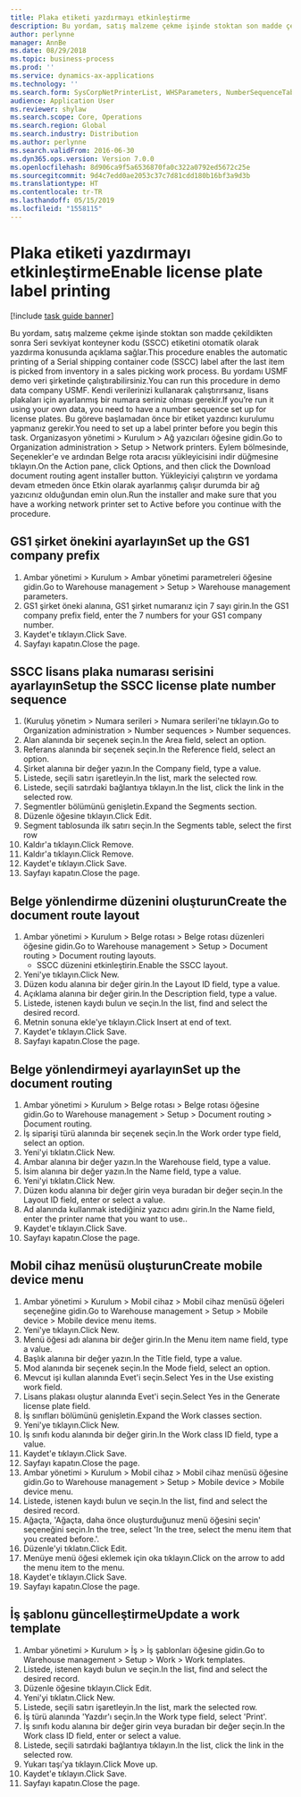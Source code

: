 ```yaml
---
title: Plaka etiketi yazdırmayı etkinleştirme
description: Bu yordam, satış malzeme çekme işinde stoktan son madde çekildikten sonra Seri sevkiyat konteyner kodu (SSCC) etiketini otomatik olarak yazdırma konusunda açıklama sağlar.
author: perlynne
manager: AnnBe
ms.date: 08/29/2018
ms.topic: business-process
ms.prod: ''
ms.service: dynamics-ax-applications
ms.technology: ''
ms.search.form: SysCorpNetPrinterList, WHSParameters, NumberSequenceTableListPage, NumberSequenceDetails, WHSDocumentRoutingLayout, WHSDocumentRouting, WHSRFMenuItem, WHSRFMenu, WHSWorkTemplateTable
audience: Application User
ms.reviewer: shylaw
ms.search.scope: Core, Operations
ms.search.region: Global
ms.search.industry: Distribution
ms.author: perlynne
ms.search.validFrom: 2016-06-30
ms.dyn365.ops.version: Version 7.0.0
ms.openlocfilehash: 8d906ca9f5a6536870fa0c322a0792ed5672c25e
ms.sourcegitcommit: 9d4c7edd0ae2053c37c7d81cdd180b16bf3a9d3b
ms.translationtype: HT
ms.contentlocale: tr-TR
ms.lasthandoff: 05/15/2019
ms.locfileid: "1558115"
---
```

# <a name="enable-license-plate-label-printing"></a><span data-ttu-id="0741b-103">Plaka etiketi yazdırmayı etkinleştirme</span><span class="sxs-lookup"><span data-stu-id="0741b-103">Enable license plate label printing</span></span>

[!include [task guide banner](../../includes/task-guide-banner.md)]

<span data-ttu-id="0741b-104">Bu yordam, satış malzeme çekme işinde stoktan son madde çekildikten sonra Seri sevkiyat konteyner kodu (SSCC) etiketini otomatik olarak yazdırma konusunda açıklama sağlar.</span><span class="sxs-lookup"><span data-stu-id="0741b-104">This procedure enables the automatic printing of a Serial shipping container code (SSCC) label after the last item is picked from inventory in a sales picking work process.</span></span> <span data-ttu-id="0741b-105">Bu yordamı USMF demo veri şirketinde çalıştırabilirsiniz.</span><span class="sxs-lookup"><span data-stu-id="0741b-105">You can run this procedure in demo data company USMF.</span></span> <span data-ttu-id="0741b-106">Kendi verilerinizi kullanarak çalıştırırsanız, lisans plakaları için ayarlanmış bir numara seriniz olması gerekir.</span><span class="sxs-lookup"><span data-stu-id="0741b-106">If you’re run it using your own data, you need to have a number sequence set up for license plates.</span></span> <span data-ttu-id="0741b-107">Bu göreve başlamadan önce bir etiket yazdırıcı kurulumu yapmanız gerekir.</span><span class="sxs-lookup"><span data-stu-id="0741b-107">You need to set up a label printer before you begin this task.</span></span> <span data-ttu-id="0741b-108">Organizasyon yönetimi > Kurulum > Ağ yazıcıları öğesine gidin.</span><span class="sxs-lookup"><span data-stu-id="0741b-108">Go to Organization administration > Setup > Network printers.</span></span> <span data-ttu-id="0741b-109">Eylem bölmesinde, Seçenekler'e ve ardından Belge rota aracısı yükleyicisini indir düğmesine tıklayın.</span><span class="sxs-lookup"><span data-stu-id="0741b-109">On the Action pane, click Options, and then click the Download document routing agent installer button.</span></span> <span data-ttu-id="0741b-110">Yükleyiciyi çalıştırın ve yordama devam etmeden önce Etkin olarak ayarlanmış çalışır durumda bir ağ yazıcınız olduğundan emin olun.</span><span class="sxs-lookup"><span data-stu-id="0741b-110">Run the installer and make sure that you have a working network printer set to Active before you continue with the procedure.</span></span>


## <a name="set-up-the-gs1-company-prefix"></a><span data-ttu-id="0741b-111">GS1 şirket önekini ayarlayın</span><span class="sxs-lookup"><span data-stu-id="0741b-111">Set up the GS1 company prefix</span></span>
1. <span data-ttu-id="0741b-112">Ambar yönetimi > Kurulum > Ambar yönetimi parametreleri öğesine gidin.</span><span class="sxs-lookup"><span data-stu-id="0741b-112">Go to Warehouse management > Setup > Warehouse management parameters.</span></span>
2. <span data-ttu-id="0741b-113">GS1 şirket öneki alanına, GS1 şirket numaranız için 7 sayı girin.</span><span class="sxs-lookup"><span data-stu-id="0741b-113">In the GS1 company prefix field, enter the 7 numbers for your GS1 company number.</span></span>
3. <span data-ttu-id="0741b-114">Kaydet'e tıklayın.</span><span class="sxs-lookup"><span data-stu-id="0741b-114">Click Save.</span></span>
4. <span data-ttu-id="0741b-115">Sayfayı kapatın.</span><span class="sxs-lookup"><span data-stu-id="0741b-115">Close the page.</span></span>

## <a name="setup-the-sscc-license-plate-number-sequence"></a><span data-ttu-id="0741b-116">SSCC lisans plaka numarası serisini ayarlayın</span><span class="sxs-lookup"><span data-stu-id="0741b-116">Setup the SSCC license plate number sequence</span></span>
1. <span data-ttu-id="0741b-117">(Kuruluş yönetim > Numara serileri > Numara serileri'ne tıklayın.</span><span class="sxs-lookup"><span data-stu-id="0741b-117">Go to Organization administration > Number sequences > Number sequences.</span></span>
2. <span data-ttu-id="0741b-118">Alan alanında bir seçenek seçin.</span><span class="sxs-lookup"><span data-stu-id="0741b-118">In the Area field, select an option.</span></span>
3. <span data-ttu-id="0741b-119">Referans alanında bir seçenek seçin.</span><span class="sxs-lookup"><span data-stu-id="0741b-119">In the Reference field, select an option.</span></span>
4. <span data-ttu-id="0741b-120">Şirket alanına bir değer yazın.</span><span class="sxs-lookup"><span data-stu-id="0741b-120">In the Company field, type a value.</span></span>
5. <span data-ttu-id="0741b-121">Listede, seçili satırı işaretleyin.</span><span class="sxs-lookup"><span data-stu-id="0741b-121">In the list, mark the selected row.</span></span>
6. <span data-ttu-id="0741b-122">Listede, seçili satırdaki bağlantıya tıklayın.</span><span class="sxs-lookup"><span data-stu-id="0741b-122">In the list, click the link in the selected row.</span></span>
7. <span data-ttu-id="0741b-123">Segmentler bölümünü genişletin.</span><span class="sxs-lookup"><span data-stu-id="0741b-123">Expand the Segments section.</span></span>
8. <span data-ttu-id="0741b-124">Düzenle öğesine tıklayın.</span><span class="sxs-lookup"><span data-stu-id="0741b-124">Click Edit.</span></span>
9. <span data-ttu-id="0741b-125">Segment tablosunda ilk satırı seçin.</span><span class="sxs-lookup"><span data-stu-id="0741b-125">In the Segments table, select the first row</span></span>
10. <span data-ttu-id="0741b-126">Kaldır'a tıklayın.</span><span class="sxs-lookup"><span data-stu-id="0741b-126">Click Remove.</span></span>
11. <span data-ttu-id="0741b-127">Kaldır'a tıklayın.</span><span class="sxs-lookup"><span data-stu-id="0741b-127">Click Remove.</span></span>
12. <span data-ttu-id="0741b-128">Kaydet'e tıklayın.</span><span class="sxs-lookup"><span data-stu-id="0741b-128">Click Save.</span></span>
13. <span data-ttu-id="0741b-129">Sayfayı kapatın.</span><span class="sxs-lookup"><span data-stu-id="0741b-129">Close the page.</span></span>

## <a name="create-the-document-route-layout"></a><span data-ttu-id="0741b-130">Belge yönlendirme düzenini oluşturun</span><span class="sxs-lookup"><span data-stu-id="0741b-130">Create the document route layout</span></span>
1. <span data-ttu-id="0741b-131">Ambar yönetimi > Kurulum > Belge rotası > Belge rotası düzenleri öğesine gidin.</span><span class="sxs-lookup"><span data-stu-id="0741b-131">Go to Warehouse management > Setup > Document routing > Document routing layouts.</span></span>
    * <span data-ttu-id="0741b-132">SSCC düzenini etkinleştirin.</span><span class="sxs-lookup"><span data-stu-id="0741b-132">Enable the SSCC layout.</span></span>  
2. <span data-ttu-id="0741b-133">Yeni'ye tıklayın.</span><span class="sxs-lookup"><span data-stu-id="0741b-133">Click New.</span></span>
3. <span data-ttu-id="0741b-134">Düzen kodu alanına bir değer girin.</span><span class="sxs-lookup"><span data-stu-id="0741b-134">In the Layout ID field, type a value.</span></span>
4. <span data-ttu-id="0741b-135">Açıklama alanına bir değer girin.</span><span class="sxs-lookup"><span data-stu-id="0741b-135">In the Description field, type a value.</span></span>
5. <span data-ttu-id="0741b-136">Listede, istenen kaydı bulun ve seçin.</span><span class="sxs-lookup"><span data-stu-id="0741b-136">In the list, find and select the desired record.</span></span>
6. <span data-ttu-id="0741b-137">Metnin sonuna ekle'ye tıklayın.</span><span class="sxs-lookup"><span data-stu-id="0741b-137">Click Insert at end of text.</span></span>
7. <span data-ttu-id="0741b-138">Kaydet'e tıklayın.</span><span class="sxs-lookup"><span data-stu-id="0741b-138">Click Save.</span></span>
8. <span data-ttu-id="0741b-139">Sayfayı kapatın.</span><span class="sxs-lookup"><span data-stu-id="0741b-139">Close the page.</span></span>

## <a name="set-up-the-document-routing"></a><span data-ttu-id="0741b-140">Belge yönlendirmeyi ayarlayın</span><span class="sxs-lookup"><span data-stu-id="0741b-140">Set up the document routing</span></span>
1. <span data-ttu-id="0741b-141">Ambar yönetimi > Kurulum > Belge rotası > Belge rotası öğesine gidin.</span><span class="sxs-lookup"><span data-stu-id="0741b-141">Go to Warehouse management > Setup > Document routing > Document routing.</span></span>
2. <span data-ttu-id="0741b-142">İş siparişi türü alanında bir seçenek seçin.</span><span class="sxs-lookup"><span data-stu-id="0741b-142">In the Work order type field, select an option.</span></span>
3. <span data-ttu-id="0741b-143">Yeni'yi tıklatın.</span><span class="sxs-lookup"><span data-stu-id="0741b-143">Click New.</span></span>
4. <span data-ttu-id="0741b-144">Ambar alanına bir değer yazın.</span><span class="sxs-lookup"><span data-stu-id="0741b-144">In the Warehouse field, type a value.</span></span>
5. <span data-ttu-id="0741b-145">İsim alanına bir değer yazın.</span><span class="sxs-lookup"><span data-stu-id="0741b-145">In the Name field, type a value.</span></span>
6. <span data-ttu-id="0741b-146">Yeni'yi tıklatın.</span><span class="sxs-lookup"><span data-stu-id="0741b-146">Click New.</span></span>
7. <span data-ttu-id="0741b-147">Düzen kodu alanına bir değer girin veya buradan bir değer seçin.</span><span class="sxs-lookup"><span data-stu-id="0741b-147">In the Layout ID field, enter or select a value.</span></span>
8. <span data-ttu-id="0741b-148">Ad alanında kullanmak istediğiniz yazıcı adını girin.</span><span class="sxs-lookup"><span data-stu-id="0741b-148">In the Name field, enter the printer name that you want to use..</span></span>
9. <span data-ttu-id="0741b-149">Kaydet'e tıklayın.</span><span class="sxs-lookup"><span data-stu-id="0741b-149">Click Save.</span></span>
10. <span data-ttu-id="0741b-150">Sayfayı kapatın.</span><span class="sxs-lookup"><span data-stu-id="0741b-150">Close the page.</span></span>

## <a name="create-mobile-device-menu"></a><span data-ttu-id="0741b-151">Mobil cihaz menüsü oluşturun</span><span class="sxs-lookup"><span data-stu-id="0741b-151">Create mobile device menu</span></span>
1. <span data-ttu-id="0741b-152">Ambar yönetimi > Kurulum > Mobil cihaz > Mobil cihaz menüsü öğeleri seçeneğine gidin.</span><span class="sxs-lookup"><span data-stu-id="0741b-152">Go to Warehouse management > Setup > Mobile device > Mobile device menu items.</span></span>
2. <span data-ttu-id="0741b-153">Yeni'ye tıklayın.</span><span class="sxs-lookup"><span data-stu-id="0741b-153">Click New.</span></span>
3. <span data-ttu-id="0741b-154">Menü öğesi adı alanına bir değer girin.</span><span class="sxs-lookup"><span data-stu-id="0741b-154">In the Menu item name field, type a value.</span></span>
4. <span data-ttu-id="0741b-155">Başlık alanına bir değer yazın.</span><span class="sxs-lookup"><span data-stu-id="0741b-155">In the Title field, type a value.</span></span>
5. <span data-ttu-id="0741b-156">Mod alanında bir seçenek seçin.</span><span class="sxs-lookup"><span data-stu-id="0741b-156">In the Mode field, select an option.</span></span>
6. <span data-ttu-id="0741b-157">Mevcut işi kullan alanında Evet'i seçin.</span><span class="sxs-lookup"><span data-stu-id="0741b-157">Select Yes in the Use existing work field.</span></span>
7. <span data-ttu-id="0741b-158">Lisans plakası oluştur alanında Evet'i seçin.</span><span class="sxs-lookup"><span data-stu-id="0741b-158">Select Yes in the Generate license plate field.</span></span>
8. <span data-ttu-id="0741b-159">İş sınıfları bölümünü genişletin.</span><span class="sxs-lookup"><span data-stu-id="0741b-159">Expand the Work classes section.</span></span>
9. <span data-ttu-id="0741b-160">Yeni'ye tıklayın.</span><span class="sxs-lookup"><span data-stu-id="0741b-160">Click New.</span></span>
10. <span data-ttu-id="0741b-161">İş sınıfı kodu alanında bir değer girin.</span><span class="sxs-lookup"><span data-stu-id="0741b-161">In the Work class ID field, type a value.</span></span>
11. <span data-ttu-id="0741b-162">Kaydet'e tıklayın.</span><span class="sxs-lookup"><span data-stu-id="0741b-162">Click Save.</span></span>
12. <span data-ttu-id="0741b-163">Sayfayı kapatın.</span><span class="sxs-lookup"><span data-stu-id="0741b-163">Close the page.</span></span>
13. <span data-ttu-id="0741b-164">Ambar yönetimi > Kurulum > Mobil cihaz > Mobil cihaz menüsü öğesine gidin.</span><span class="sxs-lookup"><span data-stu-id="0741b-164">Go to Warehouse management > Setup > Mobile device > Mobile device menu.</span></span>
14. <span data-ttu-id="0741b-165">Listede, istenen kaydı bulun ve seçin.</span><span class="sxs-lookup"><span data-stu-id="0741b-165">In the list, find and select the desired record.</span></span>
15. <span data-ttu-id="0741b-166">Ağaçta, 'Ağaçta, daha önce oluşturduğunuz menü öğesini seçin' seçeneğini seçin.</span><span class="sxs-lookup"><span data-stu-id="0741b-166">In the tree, select 'In the tree, select the menu item that you created before.'.</span></span>
16. <span data-ttu-id="0741b-167">Düzenle'yi tıklatın.</span><span class="sxs-lookup"><span data-stu-id="0741b-167">Click Edit.</span></span>
17. <span data-ttu-id="0741b-168">Menüye menü öğesi eklemek için oka tıklayın.</span><span class="sxs-lookup"><span data-stu-id="0741b-168">Click on the arrow to add the menu item to the menu.</span></span>
18. <span data-ttu-id="0741b-169">Kaydet'e tıklayın.</span><span class="sxs-lookup"><span data-stu-id="0741b-169">Click Save.</span></span>
19. <span data-ttu-id="0741b-170">Sayfayı kapatın.</span><span class="sxs-lookup"><span data-stu-id="0741b-170">Close the page.</span></span>

## <a name="update-a-work-template"></a><span data-ttu-id="0741b-171">İş şablonu güncelleştirme</span><span class="sxs-lookup"><span data-stu-id="0741b-171">Update a work template</span></span>
1. <span data-ttu-id="0741b-172">Ambar yönetimi > Kurulum > İş > İş şablonları öğesine gidin.</span><span class="sxs-lookup"><span data-stu-id="0741b-172">Go to Warehouse management > Setup > Work > Work templates.</span></span>
2. <span data-ttu-id="0741b-173">Listede, istenen kaydı bulun ve seçin.</span><span class="sxs-lookup"><span data-stu-id="0741b-173">In the list, find and select the desired record.</span></span>
3. <span data-ttu-id="0741b-174">Düzenle öğesine tıklayın.</span><span class="sxs-lookup"><span data-stu-id="0741b-174">Click Edit.</span></span>
4. <span data-ttu-id="0741b-175">Yeni'yi tıklatın.</span><span class="sxs-lookup"><span data-stu-id="0741b-175">Click New.</span></span>
5. <span data-ttu-id="0741b-176">Listede, seçili satırı işaretleyin.</span><span class="sxs-lookup"><span data-stu-id="0741b-176">In the list, mark the selected row.</span></span>
6. <span data-ttu-id="0741b-177">İş türü alanında 'Yazdır'ı seçin.</span><span class="sxs-lookup"><span data-stu-id="0741b-177">In the Work type field, select 'Print'.</span></span>
7. <span data-ttu-id="0741b-178">İş sınıfı kodu alanına bir değer girin veya buradan bir değer seçin.</span><span class="sxs-lookup"><span data-stu-id="0741b-178">In the Work class ID field, enter or select a value.</span></span>
8. <span data-ttu-id="0741b-179">Listede, seçili satırdaki bağlantıya tıklayın.</span><span class="sxs-lookup"><span data-stu-id="0741b-179">In the list, click the link in the selected row.</span></span>
9. <span data-ttu-id="0741b-180">Yukarı taşı'ya tıklayın.</span><span class="sxs-lookup"><span data-stu-id="0741b-180">Click Move up.</span></span>
10. <span data-ttu-id="0741b-181">Kaydet'e tıklayın.</span><span class="sxs-lookup"><span data-stu-id="0741b-181">Click Save.</span></span>
11. <span data-ttu-id="0741b-182">Sayfayı kapatın.</span><span class="sxs-lookup"><span data-stu-id="0741b-182">Close the page.</span></span>

